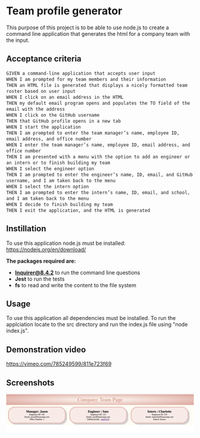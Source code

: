 # Team profile generator 

This purpose of this project is to be able to use node.js to create a command line application that generates the html for a company team with the input. 

## Acceptance criteria
```
GIVEN a command-line application that accepts user input
WHEN I am prompted for my team members and their information
THEN an HTML file is generated that displays a nicely formatted team roster based on user input
WHEN I click on an email address in the HTML
THEN my default email program opens and populates the TO field of the email with the address
WHEN I click on the GitHub username
THEN that GitHub profile opens in a new tab
WHEN I start the application
THEN I am prompted to enter the team manager’s name, employee ID, email address, and office number
WHEN I enter the team manager’s name, employee ID, email address, and office number
THEN I am presented with a menu with the option to add an engineer or an intern or to finish building my team
WHEN I select the engineer option
THEN I am prompted to enter the engineer’s name, ID, email, and GitHub username, and I am taken back to the menu
WHEN I select the intern option
THEN I am prompted to enter the intern’s name, ID, email, and school, and I am taken back to the menu
WHEN I decide to finish building my team
THEN I exit the application, and the HTML is generated
```

## Instillation 
To use this application node.js must be installed: https://nodejs.org/en/download/ <br />

**The packages required are:**
 * **Inquirer@8.4.2** to run the command line questions
 * **Jest** to run the tests
 * **fs** to read and write the content to the file system 

## Usage
To use this application all dependencies must be installed. To run the applciation locate to the src directory and run the index.js file using "node index.js".

## Demonstration video
https://vimeo.com/785249599/811e723f69

## Screenshots 
![](https://github.com/Charl1410/team-profile-gen/blob/68a02e42f4c424bd1307b4752d7e1d7416645c0d/Screenshots/Screenshot%201.png)

